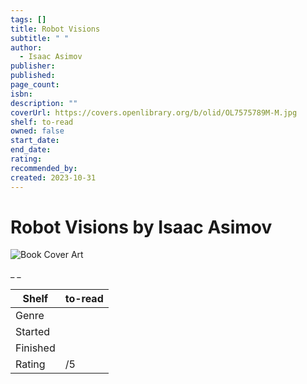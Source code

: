 ```yaml
---
tags: []
title: Robot Visions
subtitle: " "
author:
  - Isaac Asimov
publisher: 
published: 
page_count: 
isbn: 
description: ""
coverUrl: https://covers.openlibrary.org/b/olid/OL7575789M-M.jpg
shelf: to-read
owned: false
start_date: 
end_date: 
rating: 
recommended_by: 
created: 2023-10-31
---
```


# Robot Visions by Isaac Asimov

![Book Cover Art](https://covers.openlibrary.org/b/olid/OL7575789M-M.jpg)

_ _

| Shelf | to-read |
| --- | --- |
| Genre |  |
| Started |  |
| Finished |  |
| Rating | /5 |

